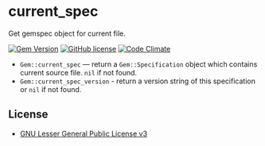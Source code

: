 # current_spec

Get gemspec object for current file.

[![Gem Version](https://badge.fury.io/rb/current_spec.svg)](http://badge.fury.io/rb/current_spec)
[![GitHub license](https://img.shields.io/badge/license-LGPLv3-orange.svg?style=flat)](https://raw.githubusercontent.com/shikhalev/current_spec/master/LICENSE)
[![Code Climate](https://codeclimate.com/github/shikhalev/current_spec/badges/gpa.svg)](https://codeclimate.com/github/shikhalev/current_spec)

* `Gem::current_spec` — return a `Gem::Specification` object which contains
  current source file. `nil` if not found.
* `Gem::current_spec_version` - return a version string of this specification
  or `nil` if not found.

## License

* [GNU Lesser General Public License v3](LICENSE)

